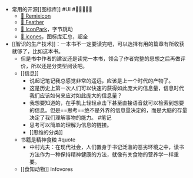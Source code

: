- 常用的开源[[图标库]] #UI  #🌟🌟🌟🌟🌟
	- [🔗  Remixicon](https://remixicon.com/)
	- [🔗  Feather](https://feathericons.com/)
	- [🔗  IconPark](https://iconpark.oceanengine.com/home)，字节跳动
	- [🔗  icones](https://icones.js.org/)，图标库汇总，超全
- [[智识的生产技术]]：一本书不一定要读完吧，可以选择有用的篇章有所收获就够了，比如这本书。
	- 但是书中作者的建议还是读完一本书，领会了作者完整的思想之后再做评价，所以还是分类型阅读吧。
	- [[信息]]
		- 说起记笔记我总感觉非常的遥远，应该是上一个时代的产物了。
		- 这是历史上第一次人们可以快速的获得如此庞大的信息量，信息时代我们应该如何来应对如此庞大的信息量？
		- 我想要知道的，在手机上轻轻点击下甚至直接语音就可以检索到想要的信息。但是==思考==绝不是外界的信息量决定的，而是大脑的存量决定了我们理解事物的能力。 #笔记
		- 思考可以简单的理解为信息的链接。
		- [[思维的分类]]
	- 书籍是精神食粮 #quote
		- 中村光夫：在现代社会，人们置身于书记泛滥的恶劣环境之中，读书方法作为一种保持精神健康的方法，就像有关食物的营养学一样重要。
	- [[食知动物]] Infovores